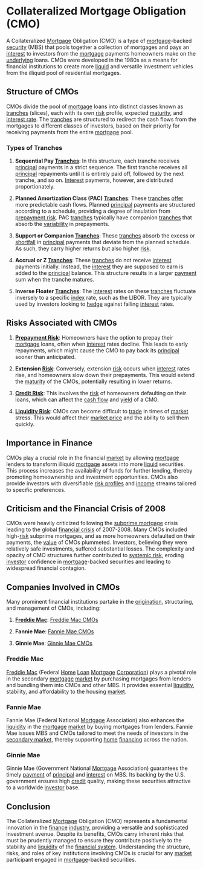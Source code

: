 # Collateralized Mortgage Obligation (CMO)

A Collateralized [Mortgage](../m/mortgage.md) Obligation (CMO) is a type of [mortgage](../m/mortgage.md)-backed [security](../s/security.md) (MBS) that pools together a collection of mortgages and pays an [interest](../i/interest.md) to investors from the [mortgage](../m/mortgage.md) payments homeowners make on the [underlying](../u/underlying.md) loans. CMOs were developed in the 1980s as a means for financial institutions to create more [liquid](../l/liquid.md) and versatile investment vehicles from the illiquid pool of residential mortgages.

## Structure of CMOs

CMOs divide the pool of [mortgage](../m/mortgage.md) loans into distinct classes known as [tranches](../t/tranches.md) (slices), each with its own [risk](../r/risk.md) profile, expected [maturity](../m/maturity.md), and [interest rate](../i/interest_rate.md). The [tranches](../t/tranches.md) are structured to redirect the cash flows from the mortgages to different classes of investors, based on their priority for receiving payments from the entire [mortgage](../m/mortgage.md) pool.

### Types of Tranches

1. **Sequential Pay [Tranches](../t/tranches.md)**: In this structure, each tranche receives [principal](../p/principal.md) payments in a strict sequence. The first tranche receives all [principal](../p/principal.md) repayments until it is entirely paid off, followed by the next tranche, and so on. [Interest](../i/interest.md) payments, however, are distributed proportionately.

2. **Planned Amortization Class (PAC) [Tranches](../t/tranches.md)**: These [tranches](../t/tranches.md) [offer](../o/offer.md) more predictable cash flows. Planned [principal](../p/principal.md) payments are structured according to a schedule, providing a degree of insulation from [prepayment risk](../p/prepayment_risk.md). PAC [tranches](../t/tranches.md) typically have companion [tranches](../t/tranches.md) that absorb the [variability](../v/variability.md) in prepayments.

3. **Support or Companion [Tranches](../t/tranches.md)**: These [tranches](../t/tranches.md) absorb the excess or [shortfall](../s/shortfall.md) in [principal](../p/principal.md) payments that deviate from the planned schedule. As such, they carry higher returns but also higher [risk](../r/risk.md).

4. **Accrual or Z [Tranches](../t/tranches.md)**: These [tranches](../t/tranches.md) do not receive [interest](../i/interest.md) payments initially. Instead, the [interest](../i/interest.md) they are supposed to earn is added to the [principal](../p/principal.md) balance. This structure results in a larger [payment](../p/payment.md) sum when the tranche matures.

5. **Inverse Floater [Tranches](../t/tranches.md)**: The [interest](../i/interest.md) rates on these [tranches](../t/tranches.md) fluctuate inversely to a specific [index](../i/index_instrument.md) rate, such as the LIBOR. They are typically used by investors looking to [hedge](../h/hedge.md) against falling [interest](../i/interest.md) rates.

## Risks Associated with CMOs

1. **[Prepayment Risk](../p/prepayment_risk.md)**: Homeowners have the option to prepay their [mortgage](../m/mortgage.md) loans, often when [interest](../i/interest.md) rates decline. This leads to early repayments, which might cause the CMO to pay back its [principal](../p/principal.md) sooner than anticipated.

2. **Extension [Risk](../r/risk.md)**: Conversely, extension [risk](../r/risk.md) occurs when [interest](../i/interest.md) rates rise, and homeowners slow down their prepayments. This would extend the [maturity](../m/maturity.md) of the CMOs, potentially resulting in lower returns.

3. **[Credit Risk](../c/credit_risk.md)**: This involves the [risk](../r/risk.md) of homeowners defaulting on their loans, which can affect the [cash flow](../c/cash_flow.md) and [yield](../y/yield.md) of a CMO.

4. **[Liquidity Risk](../l/liquidity_risk.md)**: CMOs can become difficult to [trade](../t/trade.md) in times of [market](../m/market.md) stress. This would affect their [market price](../m/market_price.md) and the ability to sell them quickly.

## Importance in Finance

CMOs play a crucial role in the financial [market](../m/market.md) by allowing [mortgage](../m/mortgage.md) lenders to transform illiquid [mortgage](../m/mortgage.md) assets into more [liquid](../l/liquid.md) securities. This process increases the availability of funds for further lending, thereby promoting homeownership and investment opportunities. CMOs also provide investors with diversifiable [risk profiles](../r/risk_profiles.md) and [income](../i/income.md) streams tailored to specific preferences.

## Criticism and the Financial Crisis of 2008

CMOs were heavily criticized following the [subprime mortgage](../s/subprime_mortgage.md) crisis leading to the global [financial crisis](../f/financial_crisis.md) of 2007-2008. Many CMOs included high-[risk](../r/risk.md) subprime mortgages, and as more homeowners defaulted on their payments, the [value](../v/value.md) of CMOs plummeted. Investors, believing they were relatively safe investments, suffered substantial losses. The complexity and opacity of CMO structures further contributed to [systemic risk](../s/systemic_risk.md), eroding [investor](../i/investor.md) confidence in [mortgage](../m/mortgage.md)-backed securities and leading to widespread financial contagion.

## Companies Involved in CMOs

Many prominent financial institutions partake in the [origination](../o/origination.md), structuring, and management of CMOs, including:

1. **[Freddie Mac](../f/freddie_mac.md)**: [Freddie Mac CMOs](https://www.freddiemac.com)

2. **Fannie Mae**: [Fannie Mae CMOs](https://www.fanniemae.com/)

3. **Ginnie Mae**: [Ginnie Mae CMOs](https://www.ginniemae.gov/)

### Freddie Mac

[Freddie Mac](../f/freddie_mac.md) (Federal [Home](../h/home.md) [Loan](../l/loan.md) [Mortgage](../m/mortgage.md) [Corporation](../c/corporation.md)) plays a pivotal role in the secondary [mortgage](../m/mortgage.md) [market](../m/market.md) by purchasing mortgages from lenders and bundling them into CMOs and other MBS. It provides essential [liquidity](../l/liquidity.md), stability, and affordability to the housing [market](../m/market.md).

### Fannie Mae

Fannie Mae (Federal National [Mortgage](../m/mortgage.md) Association) also enhances the [liquidity](../l/liquidity.md) in the [mortgage](../m/mortgage.md) [market](../m/market.md) by buying mortgages from lenders. Fannie Mae issues MBS and CMOs tailored to meet the needs of investors in the [secondary market](../s/secondary_market.md), thereby supporting [home](../h/home.md) [financing](../f/financing.md) across the nation.

### Ginnie Mae

Ginnie Mae (Government National [Mortgage](../m/mortgage.md) Association) guarantees the timely [payment](../p/payment.md) of [principal](../p/principal.md) and [interest](../i/interest.md) on MBS. Its backing by the U.S. government ensures high [credit](../c/credit.md) quality, making these securities attractive to a worldwide [investor](../i/investor.md) base.

## Conclusion

The Collateralized [Mortgage](../m/mortgage.md) Obligation (CMO) represents a fundamental innovation in the [finance](../f/finance.md) [industry](../i/industry.md), providing a versatile and sophisticated investment avenue. Despite its benefits, CMOs carry inherent risks that must be prudently managed to ensure they contribute positively to the stability and [liquidity](../l/liquidity.md) of the [financial system](../f/financial_system.md). Understanding the structure, risks, and roles of key institutions involving CMOs is crucial for any [market](../m/market.md) participant engaged in [mortgage](../m/mortgage.md)-backed securities.